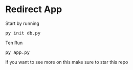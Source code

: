 <h1>Redirect App</h1>
Start by running <pre>py init_db.py</pre>
Ten Run <pre>py app.py</pre>

If you want to see more on this make sure to star this repo

